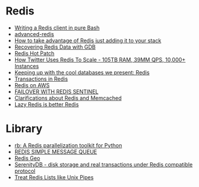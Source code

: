 Redis
=====
* [Writing a Redis client in pure Bash](http://digitalserb.me/writing-a-redis-client-in-pure-bash/)
* [advanced-redis](https://github.com/iamtrk/advanced-redis)
* [How to take advantage of Redis just adding it to your stack](http://oldblog.antirez.com/post/take-advantage-of-redis-adding-it-to-your-stack.html)
* [Recovering Redis Data with GDB](http://bigeng.io/post/118963807718/recovering-redis-data-with-gdb)
* [Redis Hot Patch](http://benmmurphy.github.io/blog/2015/06/09/redis-hot-patch/)
* [How Twitter Uses Redis To Scale - 105TB RAM, 39MM QPS, 10,000+ Instances](http://highscalability.com/blog/2014/9/8/how-twitter-uses-redis-to-scale-105tb-ram-39mm-qps-10000-ins.html)
* [Keeping up with the cool databases we present: Redis](https://codepicnic.com/posts/keeping-up-with-the-cool-databases-we-present-redis-cedebb6e872f539bef8c3f919874e9d7)
* [Transactions in Redis](http://www.dr-josiah.com/2015/07/transactions-in-redis.html)
* [Redis on AWS](http://www.slideshare.net/charsyam2/redis-on-aws)
* [FAILOVER WITH REDIS SENTINEL](http://engineering.vinted.com/2015/09/03/failover-with-redis-sentinel/)
* [Clarifications about Redis and Memcached](http://antirez.com/news/94)
* [Lazy Redis is better Redis](http://antirez.com/news/93)

# Library
* [rb: A Redis parallelization toolkit for Python](http://blog.getsentry.com/2015/08/20/rb-redis-parallelization-toolkit.html)
* [REDIS SIMPLE MESSAGE QUEUE](http://smrchy.github.io/rsmq/)
* [Redis Geo](https://matt.sh/redis-geo)
* [SerenityDB - disk storage and real transactions under Redis compatible protocol](http://serenitydb.org/)
* [Treat Redis Lists like Unix Pipes](https://github.com/lukasmartinelli/redis-pipe)
